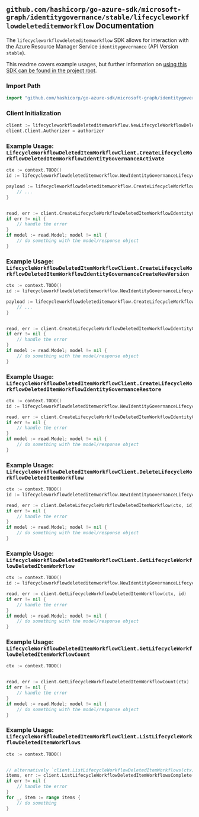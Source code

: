 
## `github.com/hashicorp/go-azure-sdk/microsoft-graph/identitygovernance/stable/lifecycleworkflowdeleteditemworkflow` Documentation

The `lifecycleworkflowdeleteditemworkflow` SDK allows for interaction with the Azure Resource Manager Service `identitygovernance` (API Version `stable`).

This readme covers example usages, but further information on [using this SDK can be found in the project root](https://github.com/hashicorp/go-azure-sdk/tree/main/docs).

### Import Path

```go
import "github.com/hashicorp/go-azure-sdk/microsoft-graph/identitygovernance/stable/lifecycleworkflowdeleteditemworkflow"
```


### Client Initialization

```go
client := lifecycleworkflowdeleteditemworkflow.NewLifecycleWorkflowDeletedItemWorkflowClientWithBaseURI("https://management.azure.com")
client.Client.Authorizer = authorizer
```


### Example Usage: `LifecycleWorkflowDeletedItemWorkflowClient.CreateLifecycleWorkflowDeletedItemWorkflowIdentityGovernanceActivate`

```go
ctx := context.TODO()
id := lifecycleworkflowdeleteditemworkflow.NewIdentityGovernanceLifecycleWorkflowDeletedItemWorkflowID("workflowIdValue")

payload := lifecycleworkflowdeleteditemworkflow.CreateLifecycleWorkflowDeletedItemWorkflowIdentityGovernanceActivateRequest{
	// ...
}


read, err := client.CreateLifecycleWorkflowDeletedItemWorkflowIdentityGovernanceActivate(ctx, id, payload)
if err != nil {
	// handle the error
}
if model := read.Model; model != nil {
	// do something with the model/response object
}
```


### Example Usage: `LifecycleWorkflowDeletedItemWorkflowClient.CreateLifecycleWorkflowDeletedItemWorkflowIdentityGovernanceCreateNewVersion`

```go
ctx := context.TODO()
id := lifecycleworkflowdeleteditemworkflow.NewIdentityGovernanceLifecycleWorkflowDeletedItemWorkflowID("workflowIdValue")

payload := lifecycleworkflowdeleteditemworkflow.CreateLifecycleWorkflowDeletedItemWorkflowIdentityGovernanceCreateNewVersionRequest{
	// ...
}


read, err := client.CreateLifecycleWorkflowDeletedItemWorkflowIdentityGovernanceCreateNewVersion(ctx, id, payload)
if err != nil {
	// handle the error
}
if model := read.Model; model != nil {
	// do something with the model/response object
}
```


### Example Usage: `LifecycleWorkflowDeletedItemWorkflowClient.CreateLifecycleWorkflowDeletedItemWorkflowIdentityGovernanceRestore`

```go
ctx := context.TODO()
id := lifecycleworkflowdeleteditemworkflow.NewIdentityGovernanceLifecycleWorkflowDeletedItemWorkflowID("workflowIdValue")

read, err := client.CreateLifecycleWorkflowDeletedItemWorkflowIdentityGovernanceRestore(ctx, id)
if err != nil {
	// handle the error
}
if model := read.Model; model != nil {
	// do something with the model/response object
}
```


### Example Usage: `LifecycleWorkflowDeletedItemWorkflowClient.DeleteLifecycleWorkflowDeletedItemWorkflow`

```go
ctx := context.TODO()
id := lifecycleworkflowdeleteditemworkflow.NewIdentityGovernanceLifecycleWorkflowDeletedItemWorkflowID("workflowIdValue")

read, err := client.DeleteLifecycleWorkflowDeletedItemWorkflow(ctx, id)
if err != nil {
	// handle the error
}
if model := read.Model; model != nil {
	// do something with the model/response object
}
```


### Example Usage: `LifecycleWorkflowDeletedItemWorkflowClient.GetLifecycleWorkflowDeletedItemWorkflow`

```go
ctx := context.TODO()
id := lifecycleworkflowdeleteditemworkflow.NewIdentityGovernanceLifecycleWorkflowDeletedItemWorkflowID("workflowIdValue")

read, err := client.GetLifecycleWorkflowDeletedItemWorkflow(ctx, id)
if err != nil {
	// handle the error
}
if model := read.Model; model != nil {
	// do something with the model/response object
}
```


### Example Usage: `LifecycleWorkflowDeletedItemWorkflowClient.GetLifecycleWorkflowDeletedItemWorkflowCount`

```go
ctx := context.TODO()


read, err := client.GetLifecycleWorkflowDeletedItemWorkflowCount(ctx)
if err != nil {
	// handle the error
}
if model := read.Model; model != nil {
	// do something with the model/response object
}
```


### Example Usage: `LifecycleWorkflowDeletedItemWorkflowClient.ListLifecycleWorkflowDeletedItemWorkflows`

```go
ctx := context.TODO()


// alternatively `client.ListLifecycleWorkflowDeletedItemWorkflows(ctx)` can be used to do batched pagination
items, err := client.ListLifecycleWorkflowDeletedItemWorkflowsComplete(ctx)
if err != nil {
	// handle the error
}
for _, item := range items {
	// do something
}
```
